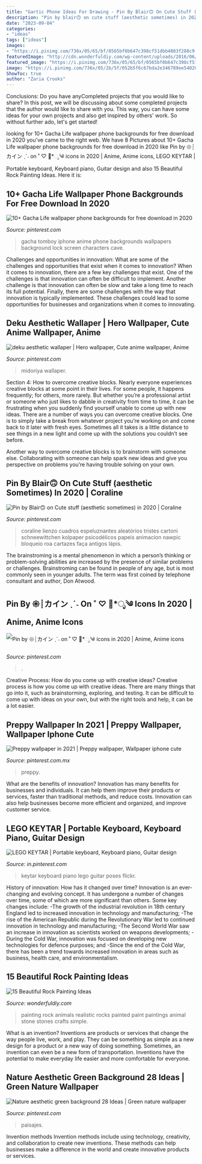 ```yaml
---
title: "Gartic Phone Ideas For Drawing - Pin By Blair🙃 On Cute Stuff (aesthetic Sometimes) In 2020"
description: "Pin by blair🙃 on cute stuff (aesthetic sometimes) in 2020"
date: "2023-09-04"
categories:
- "ideas"
tags: ["ideas"]
images:
- "https://i.pinimg.com/736x/05/65/bf/0565bf0b647c398cf51dbb4803f288c9.jpg"
featuredImage: "http://cdn.wonderfuldiy.com/wp-content/uploads/2016/06/Realistic-animals-Rock-Painting.jpg"
featured_image: "https://i.pinimg.com/736x/05/65/bf/0565bf0b647c398cf51dbb4803f288c9.jpg"
image: "https://i.pinimg.com/736x/05/2b/5f/052b5f6c67bda2e346789ee540202d98.jpg"
ShowToc: true
author: "Zaria Crooks"
---
```



Conclusions: Do you have anyCompleted projects that you would like to share?
In this post, we will be discussing about some completed projects that the author would like to share with you. This way, you can have some ideas for your own projects and also get inspired by others' work. So without further ado, let's get started!

	

		
looking for 10+ Gacha Life wallpaper phone backgrounds for free download in 2020 you've came to the right web. We have 8 Pictures about 10+ Gacha Life wallpaper phone backgrounds for free download in 2020 like Pin by 𑁍┊カイン ˎˊ˗ on ˚ ♡ ⃗*ೃ༄ icons in 2020 | Anime, Anime icons, LEGO KEYTAR | Portable keyboard, Keyboard piano, Guitar design and also 15 Beautiful Rock Painting Ideas. Here it is:
		
    
## 10+ Gacha Life Wallpaper Phone Backgrounds For Free Download In 2020

<img loading=lazy src="https://i.pinimg.com/736x/6a/57/4c/6a574cbdec30020da474c462412742f0.jpg" onerror="this.onerror=null;this.src='https://tse1.mm.bing.net/th?id=OIP.BrEyo53yzn-g6ZpDxOimcQHaNK&amp;pid=15.1';" alt="10+ Gacha Life wallpaper phone backgrounds for free download in 2020">

_Source: pinterest.com_

>gacha tomboy iphone anime phone backgrounds wallpapers background lock screen characters cave. 

	

Challenges and opportunities in innovation: What are some of the challenges and opportunities that exist when it comes to innovation?
When it comes to innovation, there are a few key challenges that exist. One of the challenges is that innovation can often be difficult to implement. Another challenge is that innovation can often be slow and take a long time to reach its full potential. Finally, there are some challenges with the way that innovation is typically implemented. These challenges could lead to some opportunities for businesses and organizations when it comes to innovating.

    
## Deku Aesthetic Wallaper | Hero Wallpaper, Cute Anime Wallpaper, Anime

<img loading=lazy src="https://i.pinimg.com/736x/4f/60/4e/4f604e22bf85e30f523adf8f0b4f4eae.jpg" onerror="this.onerror=null;this.src='https://tse3.mm.bing.net/th?id=OIP.Z4euX2ZvLwupmntllJaSWQHaNJ&amp;pid=15.1';" alt="deku aesthetic wallaper | Hero wallpaper, Cute anime wallpaper, Anime">

_Source: pinterest.com_

>midoriya wallaper. 

	

Section 4: How to overcome creative blocks.
Nearly everyone experiences creative blocks at some point in their lives. For some people, it happens frequently; for others, more rarely. But whether you’re a professional artist or someone who just likes to dabble in creativity from time to time, it can be frustrating when you suddenly find yourself unable to come up with new ideas.
There are a number of ways you can overcome creative blocks. One is to simply take a break from whatever project you’re working on and come back to it later with fresh eyes. Sometimes all it takes is a little distance to see things in a new light and come up with the solutions you couldn’t see before.

Another way to overcome creative blocks is to brainstorm with someone else. Collaborating with someone can help spark new ideas and give you perspective on problems you’re having trouble solving on your own.

    
## Pin By Blair🙃 On Cute Stuff (aesthetic Sometimes) In 2020 | Coraline

<img loading=lazy src="https://i.pinimg.com/736x/32/ad/e6/32ade641fd4a55339dcefcb6a563ffb7.jpg" onerror="this.onerror=null;this.src='https://tse1.mm.bing.net/th?id=OIP.aJn0YXmKs1sPRJiGelDVCQHaNR&amp;pid=15.1';" alt="Pin by Blair🙃 on Cute stuff (aesthetic sometimes) in 2020 | Coraline">

_Source: pinterest.com_

>coraline lienzo cuadros espeluznantes aleatórios tristes cartoni schneewittchen kolpaper psicodélicos papeis animacion nawpic bloqueio roa cartazes faça antigos lápis. 

	

The brainstroming is a mental phenomenon in which a person’s thinking or problem-solving abilities are increased by the presence of similar problems or challenges. Brainstroming can be found in people of any age, but is most commonly seen in younger adults. The term was first coined by telephone consultant and author, Don Atwood.

    
## Pin By 𑁍┊カイン ˎˊ˗ On ˚ ♡ ⃗*ೃ༄ Icons In 2020 | Anime, Anime Icons

<img loading=lazy src="https://i.pinimg.com/736x/05/2b/5f/052b5f6c67bda2e346789ee540202d98.jpg" onerror="this.onerror=null;this.src='https://tse4.mm.bing.net/th?id=OIP.CF17CNrPmSt4IIX6Myr0OAHaHa&amp;pid=15.1';" alt="Pin by 𑁍┊カイン ˎˊ˗ on ˚ ♡ ⃗*ೃ༄ icons in 2020 | Anime, Anime icons">

_Source: pinterest.com_

>. 

	

Creative Process: How do you come up with creative ideas?
Creative process is how you come up with creative ideas. There are many things that go into it, such as brainstorming, exploring, and testing. It can be difficult to come up with ideas on your own, but with the right tools and help, it can be a lot easier.

    
## Preppy Wallpaper In 2021 | Preppy Wallpaper, Wallpaper Iphone Cute

<img loading=lazy src="https://i.pinimg.com/736x/df/0e/a2/df0ea2e5dfeeba57f358201e35a3d49b.jpg" onerror="this.onerror=null;this.src='https://tse1.mm.bing.net/th?id=OIP.LaQ3tCyhZlE2rHmgQ_SJogHaNK&amp;pid=15.1';" alt="Preppy wallpaper in 2021 | Preppy wallpaper, Wallpaper iphone cute">

_Source: pinterest.com.mx_

>preppy. 

	

What are the benefits of innovation?
Innovation has many benefits for businesses and individuals. It can help them improve their products or services, faster than traditional methods, and reduce costs. Innovation can also help businesses become more efficient and organized, and improve customer service.

    
## LEGO KEYTAR | Portable Keyboard, Keyboard Piano, Guitar Design

<img loading=lazy src="https://i.pinimg.com/736x/05/65/bf/0565bf0b647c398cf51dbb4803f288c9.jpg" onerror="this.onerror=null;this.src='https://tse1.mm.bing.net/th?id=OIP.AOkoN_K2l6cj66AVDJcF2AHaJ5&amp;pid=15.1';" alt="LEGO KEYTAR | Portable keyboard, Keyboard piano, Guitar design">

_Source: in.pinterest.com_

>keytar keyboard piano lego guitar poses flickr. 

	

History of innovation: How has it changed over time?
Innovation is an ever-changing and evolving concept. It has undergone a number of changes over time, some of which are more significant than others. 
Some key changes include: 
-The growth of the industrial revolution in 18th century England led to increased innovation in technology and manufacturing; 
-The rise of the American Republic during the Revolutionary War led to continued innovation in technology and manufacturing; 
-The Second World War saw an increase in innovation as scientists worked on weapons developments; 
-During the Cold War, innovation was focused on developing new technologies for defence purposes; and 
-Since the end of the Cold War, there has been a trend towards increased innovation in areas such as business, health care, and environmentalism.

    
## 15 Beautiful Rock Painting Ideas

<img loading=lazy src="http://cdn.wonderfuldiy.com/wp-content/uploads/2016/06/Realistic-animals-Rock-Painting.jpg" onerror="this.onerror=null;this.src='https://tse3.mm.bing.net/th?id=OIP.5z6Zvy_4D6QgJL-aoa2BawHaK5&amp;pid=15.1';" alt="15 Beautiful Rock Painting Ideas">

_Source: wonderfuldiy.com_

>painting rock animals realistic rocks painted paint paintings animal stone stones crafts simple. 

	

What is an invention?
Inventions are products or services that change the way people live, work, and play. They can be something as simple as a new design for a product or a new way of doing something. Sometimes, an invention can even be a new form of transportation. Inventions have the potential to make everyday life easier and more comfortable for everyone.

    
## Nature Aesthetic Green Background 28 Ideas | Green Nature Wallpaper

<img loading=lazy src="https://i.pinimg.com/736x/fe/7c/d4/fe7cd4ee36de2c17eda03a015c412101.jpg" onerror="this.onerror=null;this.src='https://tse3.mm.bing.net/th?id=OIP.GPrUJFO1TgfVUZbNN8dL6gAAAA&amp;pid=15.1';" alt="Nature aesthetic green background 28 Ideas | Green nature wallpaper">

_Source: pinterest.com_

>paisajes. 

	

Invention methods
Invention methods include using technology, creativity, and collaboration to create new inventions. These methods can help businesses make a difference in the world and create innovative products or services.

